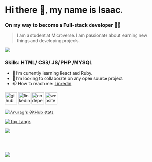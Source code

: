 # Hi there 👋, my name is Isaac.
### On my way to become a Full-stack developer 🏃‍♂️

> I am a student at Microverse. I am passionate about learning new things and developing projects.

<img src="./helloworld2.gif"/>

### Skills: HTML/ CSS/ JS/ PHP /MYSQL


- 🌱 I’m currently learning React and Ruby. 
- 👯 I’m looking to collaborate on any open source project. 
- 📫 How to reach me: [Linkedin](https://www.linkedin.com/in/yishak-wesego-b404851a7/) 



[<img src='https://cdn.jsdelivr.net/npm/simple-icons@3.0.1/icons/github.svg' alt='github' height='40'>](https://github.com/https://github.com/Wes-Isaac)  [<img src='https://cdn.jsdelivr.net/npm/simple-icons@3.0.1/icons/linkedin.svg' alt='linkedin' height='40'>](https://www.linkedin.com/in/https://www.linkedin.com/in/yishak-wesego-b404851a7//)  [<img src='https://cdn.jsdelivr.net/npm/simple-icons@3.0.1/icons/codepen.svg' alt='codepen' height='40'>](https://codepen.io/https://codepen.io/wes-isaac/)  [<img src='https://cdn.jsdelivr.net/npm/simple-icons@3.0.1/icons/icloud.svg' alt='website' height='40'>](https://wes-isaac.github.io/Portfolio/)  


[![Anurag's GitHub stats](https://github-readme-stats.vercel.app/api?username=Wes-Isaac)](https://github.com/Wes-Isaac/github-readme-stats)

[![Top Langs](https://github-readme-stats.vercel.app/api/top-langs/?username=Wes-Isaac)](https://github.com/Wes-Isaac/github-readme-stats)


<p><img src="https://github-readme-streak-stats.herokuapp.com?user=Wes-Isaac&=chartreuse-dark"></p>
<br>
<p>
  <br>
    <img src="https://activity-graph.herokuapp.com/graph?username=Wes-Isaac&=chartreuse-dark">
</p>
